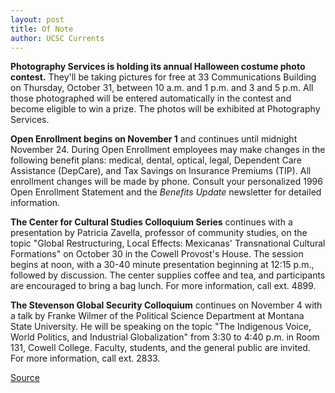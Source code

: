 ```yaml
---
layout: post
title: Of Note
author: UCSC Currents
---
```


**Photography Services is holding its annual Halloween costume photo contest.** They'll be taking pictures for free at 33 Communications Building on Thursday, October 31, between 10 a.m. and 1 p.m. and 3 and 5 p.m. All those photographed will be entered automatically in the contest and become eligible to win a prize. The photos will be exhibited at Photography Services.  

**Open Enrollment begins on November 1** and continues until midnight November 24. During Open Enrollment employees may make changes in the following benefit plans: medical, dental, optical, legal, Dependent Care Assistance (DepCare), and Tax Savings on Insurance Premiums (TIP). All enrollment changes will be made by phone. Consult your personalized 1996 Open Enrollment Statement and the _Benefits Update_ newsletter for detailed information.   

**The Center for Cultural Studies Colloquium Series** continues with a presentation by Patricia Zavella, professor of community studies, on the topic "Global Restructuring, Local Effects: Mexicanas' Transnational Cultural Formations" on October 30 in the Cowell Provost's House. The session begins at noon, with a 30-40 minute presentation beginning at 12:15 p.m., followed by discussion. The center supplies coffee and tea, and participants are encouraged to bring a bag lunch. For more information, call ext. 4899.  

**The Stevenson Global Security Colloquium** continues on November 4 with a talk by Franke Wilmer of the Political Science Department at Montana State University. He will be speaking on the topic "The Indigenous Voice, World Politics, and Industrial Globalization" from 3:30 to 4:40 p.m. in Room 131, Cowell College. Faculty, students, and the general public are invited. For more information, call ext. 2833.

[Source](http://www1.ucsc.edu/oncampus/currents/96-10-28/ofnote.htm "Permalink to Of Note: 10-28-96")
